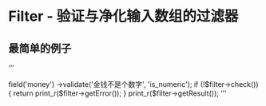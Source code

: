 Filter - 验证与净化输入数组的过滤器
=======

最简单的例子
----
‘’’
<?php

require_once '../Filter.class.php';

$filter = new Filter();

$filter->field('money')
       ->validate('金钱不是个数字', 'is_numeric');

if (!$filter->check()) {
    return print_r($filter->getError());
}
print_r($filter->getResult());
‘’’
